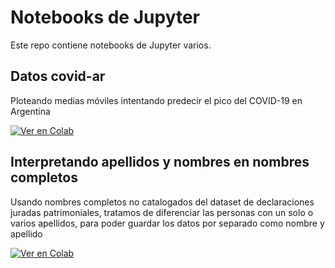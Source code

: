 # Notebooks de Jupyter

Este repo contiene notebooks de Jupyter varios.


## Datos covid-ar
Ploteando medias móviles intentando predecir el pico del COVID-19 en Argentina

[![Ver en Colab](https://colab.research.google.com/assets/colab-badge.svg)](https://colab.research.google.com/github/nmercado1986/jupyter-notebooks/blob/master/Apellidos%20y%20nombres.ipynb)


## Interpretando apellidos y nombres en nombres completos
Usando nombres completos no catalogados del dataset de declaraciones juradas patrimoniales, tratamos de diferenciar las personas con un solo o varios apellidos,
       para poder guardar los datos por separado como nombre y apellido

[![Ver en Colab](https://mybinder.org/badge_logo.svg)](https://colab.research.google.com/github/nmercado1986/jupyter-notebooks/blob/master/Apellidos%20y%20nombres.ipynb)
